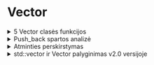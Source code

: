 # Vector

<details>
<summary> 5 Vector clasės funkcijos </summary>
  
  1.
  ```c++
  T& operator[](size_t index){return el[index];}
  const T& operator[](size_t index)const {return el[index];}
  ```
  
  2.
  ```c++
void reserve(size_t new_cap)
{
  if (new_cap > max_size()) {throw std::length_error("length_error");}
  if (new_cap <= cap){return;}

  T* temp = new T[s];
  for (size_t i = 0 ; i < s ; ++i){temp[i] = el[i];}
  delete[] el;
  el = new T[new_cap];
  for (size_t i = 0 ; i < s ; ++i){el[i] = temp[i];}
  cap = new_cap;        
}
  ```
  
  3.
  ```c++
void push_back (const T& element) 
{
  if (s == cap){resize(cap * 2);}
                           
  if (s < cap){
    el[s] = element;
    s++;
  }
}

  ```
  
  4.
  ```c++
void pop_back() {
  if (s != 0){s--;}
}
  ```
  
  5.
  ```c++
bool empty () {return s == 0;}

void clear () {s = 0;}
  ```
  
</details>

<details>
<summary> Push_back spartos analizė </summary>
  
| push_back() | 10_000 | 100_000 | 1_000_000 | 10_000_000 |
|-------------|--------|---------|-----------|------------|
| std::vector | 0      | 0,001   | 0,013     | 0,133      |
| Vector      | 0      | 0       | 0,01      | 0,139      |
  
</details>

<details>
<summary> Atminties perskirstymas </summary>
  
  Atminties perskirtymas vyksta 20 kai failo dydis: 1_000_000
  Atminties perskirtymas vyksta 17 kai failo dydis: 100_000
  Atminties perskirtymas vyksta 14 kai failo dydis: 10_000
  
</details>

<details>
<summary> std::vector ir Vector palyginimas v2.0 versijoje </summary>
  
| Failo dydis 100_000     | std::vector | Vector |
|-------------------------|-------------|--------|
| failo sukurimas         | 0.333       | 0.351  |
| failo nuskaitymas       | 0.398       | 0.541  |
| rikiavimas              | 0.107       | 0.107  |
| konteinerio padalinimas | 0.037       | 0.063  |
| konteinerių išrašymas   | 1.484       | 1.489  |
| Visa programa           | 2.033       | 2.208  |
  
</details>
